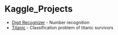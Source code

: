 # Kaggle_Projects

- [Digit Recognizer]() - Number recognition
- [Titanic](https://github.com/Ars235/Kaggle_Projects/blob/master/Titanic/Titanic_model.ipynb) - Classification problem of titanic survivors
